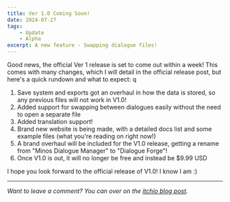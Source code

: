 ```yaml
---
title: Ver 1.0 Coming Soon!
date: 2024-07-27
tags:
    - Update
    - Alpha
excerpt: A new feature - Swapping dialogue files!
---
```


Good news, the official Ver 1 release is set to come out within a week! This comes with many changes, which I will detail in the official release post, but here's a quick rundown and what to expect:
q
1. Save system and exports got an overhaul in how the data is stored, so any previous files will  not work in V1.0!
2. Added support for swapping between dialogues easily without the need to open a separate file
3. Added translation support!
4. Brand new website is being made, with a detailed docs list and some example files (what you're reading on right now!)
5. A brand overhaul will be included for the V1.0 release, getting a rename from "Minos Dialogue Manager" to "Dialogue Forge"!
6. Once V1.0 is out, it will no longer be free and instead be $9.99 USD

I hope you look forward to the official release of V1.0! I know I am :)

---

*Want to leave a comment? You can over on the [itchio blog post](https://minoqi.itch.io/minos-dialogue-manager/devlog/767762/easily-swap-between-dialogue-files).*